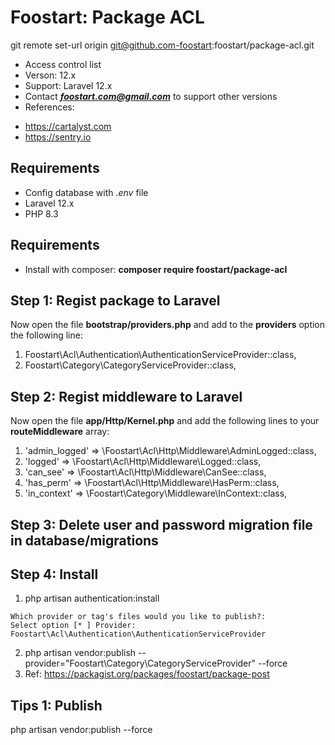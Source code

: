 # Foostart: Package ACL
git remote set-url origin git@github.com-foostart:foostart/package-acl.git
* Access control list
* Verson: 12.x
* Support: Laravel 12.x
* Contact _**foostart.com@gmail.com**_ to support other versions
* References: 
- https://cartalyst.com
- https://sentry.io

## Requirements

* Config database with *.env* file
* Laravel 12.x
* PHP 8.3

## Requirements

* Install with composer: **composer require foostart/package-acl**

## Step 1: Regist package to Laravel

Now open the file **bootstrap/providers.php** and add to the **providers** option the following line:

1. Foostart\Acl\Authentication\AuthenticationServiceProvider::class,
1. Foostart\Category\CategoryServiceProvider::class,

## Step 2: Regist middleware to Laravel

Now open the file **app/Http/Kernel.php** and add the following lines to your **routeMiddleware** array:

1. 'admin_logged' => \Foostart\Acl\Http\Middleware\AdminLogged::class,
1. 'logged' => \Foostart\Acl\Http\Middleware\Logged::class,
1. 'can_see' => \Foostart\Acl\Http\Middleware\CanSee::class,
1. 'has_perm' => \Foostart\Acl\Http\Middleware\HasPerm::class,
1. 'in_context' => \Foostart\Category\Middleware\InContext::class,

## Step 3: Delete user and password migration file in database/migrations

## Step 4: Install

1. php artisan authentication:install

```
Which provider or tag's files would you like to publish?:
Select option [* ] Provider: Foostart\Acl\Authentication\AuthenticationServiceProvider
```

2. php artisan vendor:publish --provider="Foostart\Category\CategoryServiceProvider" --force
3. Ref: https://packagist.org/packages/foostart/package-post

## Tips 1: Publish
php artisan vendor:publish --force

